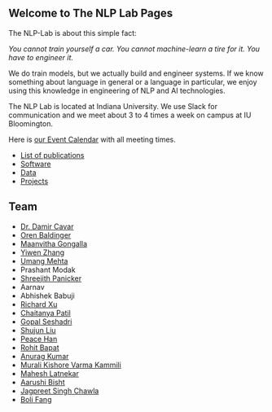 ## Welcome to The NLP Lab Pages

The NLP-Lab is about this simple fact:

*You cannot train yourself a car. You cannot machine-learn a tire for it. You have to engineer it.*

We do train models, but we actually build and engineer systems. If we know something about language in general or a language in particular, we enjoy using this knowledge in engineering of NLP and AI technologies.


The NLP Lab is located at Indiana University. We use Slack for communication and we meet about 3 to 4 times a week on campus at IU Bloomington.

Here is [our Event Calendar](https://calendar.google.com/calendar/embed?src=3h9o18o7i82tjmmt5q2j3qgkj8%40group.calendar.google.com&ctz=America%2FNew_York) with all meeting times.


- [List of publications](/publications)
- [Software](/software)
- [Data](/data)
- [Projects](/projects)


## Team

- [Dr. Damir Cavar](http://damir.cavar.me/)
- [Oren Baldinger](https://github.com/orenbaldinger)  
- [Maanvitha Gongalla](https://github.com/maanvithag)
- [Yiwen Zhang](https://github.com/yiwenzh29)  
- [Umang Mehta](https://umangrmehta.github.io/)
- Prashant Modak
- [Shreejith Panicker](https://skpanick.github.io/)
- Aarnav  
- Abhishek Babuji  
- [Richard Xu](https://github.com/richardxu204)
- [Chaitanya Patil](https://github.com/Chaitz333)
- [Gopal Seshadri](https://github.com/GopalSeshadri)
- [Shujun Liu](https://github.com/liu-shuj/)
- [Peace Han](https://github.com/P-eaceHan)
- [Rohit Bapat](https://github.com/rohitbapat/)
- [Anurag Kumar](https://github.com/anuragkumar95)
- [Murali Kishore Varma Kammili](https://github.com/mkvk)
- [Mahesh Latnekar](https://github.com/mrlatnek)
- [Aarushi Bisht](https://github.com/aarushiibisht)
- [Jagpreet Singh Chawla](https://github.com/jagpreetschawla)
- [Boli Fang](https://github.com/blf11139)
